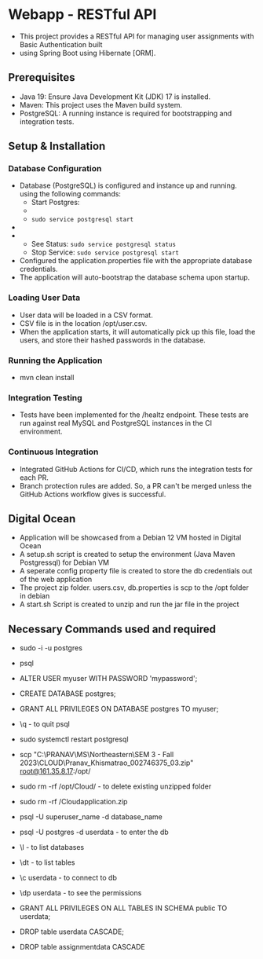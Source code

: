 # Webapp - RESTful API
- This project provides a RESTful API for managing user assignments with Basic Authentication built 
- using Spring Boot using Hibernate [ORM].

## Prerequisites
- Java 19: Ensure Java Development Kit (JDK) 17 is installed.
- Maven: This project uses the Maven build system.
- PostgreSQL: A running instance is required for bootstrapping and integration tests.


## Setup & Installation
### Database Configuration
- Database (PostgreSQL) is configured and instance up and running. using the following commands:
  - Start Postgres:
  - 
  - 
    `sudo service postgresql start`
- 
- 
  - See Status:
    `sudo service postgresql status`
  - Stop Service:
    `sudo service postgresql start`
- Configured the application.properties file with the appropriate database credentials.
- The application will auto-bootstrap the database schema upon startup.

### Loading User Data
- User data will be loaded in a CSV format.
- CSV file is in the location /opt/user.csv.
- When the application starts, it will automatically pick up this file, load the users, and store their hashed passwords in the database.

### Running the Application
- mvn clean install

### Integration Testing
- Tests have been implemented for the /healtz endpoint. These tests are run against real MySQL and PostgreSQL instances in the CI environment.

### Continuous Integration
- Integrated GitHub Actions for CI/CD, which runs the integration tests for each PR.
- Branch protection rules are added. So, a PR can't be merged unless the GitHub Actions workflow gives is successful.

## Digital Ocean
-  Application will be showcased from a Debian 12 VM hosted in Digital Ocean
-  A setup.sh script is created to setup the environment (Java Maven Postgressql) for Debian VM
-  A seperate config property file is created to store the db credentials out of the web application
-  The project zip folder. users.csv, db.properties is scp to the /opt folder in debian
-  A start.sh Script is created to unzip and run the jar file in the project

## Necessary Commands used and required

- sudo -i -u postgres
- psql
- ALTER USER myuser WITH PASSWORD 'mypassword';
- CREATE DATABASE postgres;
- GRANT ALL PRIVILEGES ON DATABASE postgres TO myuser;
- \q -  to quit psql
- sudo systemctl restart postgresql

- scp "C:\PRANAV\MS\Northeastern\SEM 3 - Fall 2023\CLOUD\Pranav_Khismatrao_002746375_03.zip" root@161.35.8.17:/opt/

- sudo rm -rf /opt/Cloud/ -  to delete existing unzipped folder
- sudo rm -rf /Cloudapplication.zip

- psql -U superuser_name -d database_name
- psql -U postgres -d userdata -  to enter the db
- \l - to list databases
- \dt - to list tables
- \c  userdata - to connect to db
- \dp userdata - to see the permissions
- GRANT ALL PRIVILEGES ON ALL TABLES IN SCHEMA public TO userdata;
- DROP table userdata CASCADE;
- DROP table assignmentdata CASCADE
